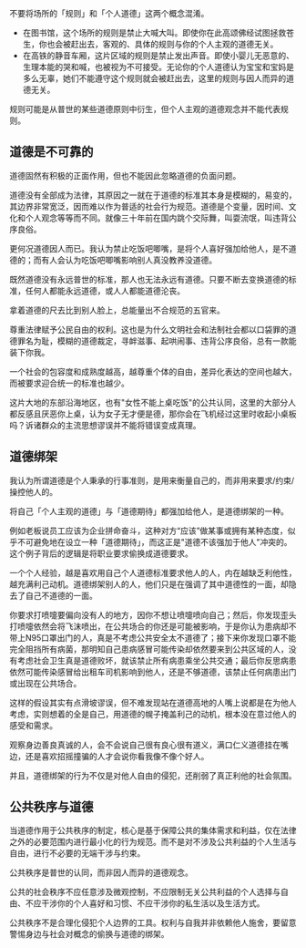不要将场所的「规则」和「个人道德」这两个概念混淆。

- 在图书馆，这个场所的规则是禁止大喊大叫。即使你在此高颂佛经试图拯救苍生，你也会被赶出去，客观的、具体的规则与你的个人主观的道德无关。
- 在高铁的静音车厢，这片区域的规则是禁止发出声音。即使小婴儿无恶意的、生理本能的哭和喊，也被视为不可接受。无论你的个人道德认为宝宝和宝妈是多么无辜，她们不能遵守这个规则就会被赶出去，这里的规则与因人而异的道德无关。

规则可能是从普世的某些道德原则中衍生，但个人主观的道德观念并不能代表规则。

## 道德是不可靠的

道德固然有积极的正面作用，但也不能因此忽略道德的负面问题。

道德没有全部成为法律，其原因之一就在于道德的标准其本身是模糊的，易变的，其边界非常宽泛，因而难以作为普适的社会行为规范。道德是个变量，因时间、文化和个人观念等等而不同。就像三十年前在国内跳个交际舞，叫耍流氓，叫违背公序良俗。

更何况道德因人而已。我认为禁止吃饭吧唧嘴，是将个人喜好强加给他人，是不道德的；而有人会认为吃饭吧唧嘴影响别人真没教养没道德。

既然道德没有永远普世的标准，那人也无法永远有道德。只要不断去变换道德的标准，任何人都能永远道德，或人人都能道德沦丧。

拿着道德的尺去比到别人脸上，总能量出不合规范的五官来。

尊重法律赋予公民自由的权利。这也是为什么文明社会和法制社会都以口袋罪的道德罪名为耻，模糊的道德裁定，寻衅滋事、起哄闹事、违背公序良俗，总有一款能装下你我。

一个社会的包容度和成熟度越高，越尊重个体的自由，差异化表达的空间也越大，而被要求迎合统一的标准也越少。

这片大地的东部沿海地区，也有"女性不能上桌吃饭"的公共认同，这里的大部分人都反感且厌恶你上桌，认为女子无才便是德，那你会在飞机经过这里时收起小桌板吗？诉诸群众的主流思想谬误并不能将错误变成真理。

## 道德绑架

我认为所谓道德是个人秉承的行事准则，是用来衡量自己的，而非用来要求/约束/操控他人的。

将自己「个人主观的道德」与「道德期待」都强加给他人，是道德绑架的一种。

例如老板说员工应该为企业拼命奋斗，这种对方“应该”做某事或拥有某种态度，似乎不可避免地在设立一种「道德期待」，而这正是"道德不该强加于他人"冲突的。这个例子背后的逻辑是将职业要求偷换成道德要求。

一个个人经验，越是喜欢用自己个人道德标准要求他人的人，内在越缺乏利他性，越充满利己动机。道德绑架别人的人，他们只是在强调了其中道德性的一面，却隐去了自己不道德的一面。

你要求打喷嚏要偏向没有人的地方，因你不想让喷嚏喷向自己；然后，你发现歪头打喷嚏依然会将飞沫喷出，在公共场合的你还是可能被影响，于是你认为患病却不带上N95口罩出门的人，真是不考虑公共安全太不道德了；接下来你发现口罩不能完全阻挡所有病菌，那明知自己患病感冒可能传染却依然要来到公共区域的人，没有考虑社会卫生真是道德败坏，就该禁止所有病患乘坐公共交通；最后你反思病患依然可能传染感冒给出租车司机影响到他人，还是不够道德，该禁止任何病患出门或出现在公共场合。

这样的假设其实有点滑坡谬误，但不难发现站在道德高地的人嘴上说都是在为他人考虑，实则想着的全是自己，用道德的幌子掩盖利己的动机，根本没在意过他人的感受和需求。

观察身边善良真诚的人，会不会说自己很有良心很有道义，满口仁义道德挂在嘴边，还是喜欢招摇撞骗的人才会说你看我像不像个好人。

并且，道德绑架的行为不仅是对他人自由的侵犯，还削弱了真正利他的社会氛围。

## 公共秩序与道德

当道德作用于公共秩序的制定，核心是基于保障公共的集体需求和利益，仅在法律之外的必要范围内进行最小化的行为规范。而不是对不涉及公共利益的个人生活与自由，进行不必要的无端干涉与约束。

公共秩序是普世的认同，而非因人而异的道德观念。

公共的社会秩序不应任意涉及微观控制，不应限制无关公共利益的个人选择与自由、不应干涉你的个人喜好和习惯、不应干涉你的私生活以及生活方式。

公共秩序不是合理化侵犯个人边界的工具。权利与自我并非依赖他人施舍，要留意警惕身边与社会对概念的偷换与道德的绑架。
